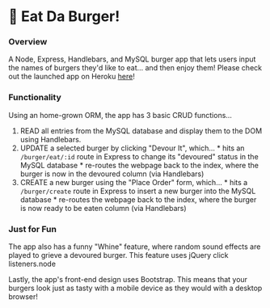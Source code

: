 # :hamburger: Eat Da Burger!


### Overview
A Node, Express, Handlebars, and MySQL burger app that lets users input the names of burgers they'd like to eat... and then enjoy them!
Please check out the launched app on Heroku [here](https://thawing-refuge-78214.herokuapp.com//)!


### Functionality
Using an home-grown ORM, the app has 3 basic CRUD functions...
  1. READ all entries from the MySQL database and display them to the DOM using Handlebars.
  2. UPDATE a selected burger by clicking "Devour It", which...
    * hits an `/burger/eat/:id` route in Express to change its "devoured" status in the MySQL database
    * re-routes the webpage back to the index, where the burger is now in the devoured column (via Handlebars)
  3. CREATE a new burger using the "Place Order" form, which...
    * hits a `/burger/create` route in Express to insert a new burger into the MySQL database
    * re-routes the webpage back to the index, where the burger is now ready to be eaten column (via Handlebars)


### Just for Fun
The app also has a funny "Whine" feature, where random sound effects are played to grieve a devoured burger. This feature uses jQuery click listeners.node

Lastly, the app's front-end design uses Bootstrap. This means that your burgers look just as tasty with a mobile device as they would with a desktop browser! 

